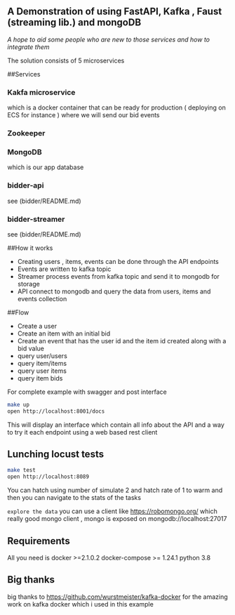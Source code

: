 ## A Demonstration of using FastAPI, Kafka , Faust (streaming lib.) and mongoDB
*A hope to aid some people who are new to those services and how to integrate them*

The solution consists of 5 microservices 


##Services
### Kakfa microservice 
which is a docker container that can be ready for production ( deploying on ECS for instance ) where we will send our bid events

### Zookeeper

### MongoDB
which is our app database

### bidder-api

see (bidder/README.md)

### bidder-streamer

see (bidder/README.md)


##How it works
- Creating users , items, events can be done through the API endpoints 
- Events are written to kafka topic
- Streamer process events from kafka topic and send it to mongodb for storage
- API connect to mongodb and query the data from users, items and events collection


##Flow
- Create a user 
- Create an item with an initial bid
- Create an event that has the user id and the item id created along with a bid value
- query user/users
- query item/items
- query user items
- query item bids

For complete example with swagger and post interface 

```bash
make up 
open http://localhost:8001/docs
```
This will display an interface which contain all info about the API and a way to try it each endpoint using a web based rest client


## Lunching locust tests
```bash
make test
open http://localhost:8089
```
You can hatch using number of simulate 2 and hatch rate of 1 to warm 
and then you can navigate to the stats of the tasks

`explore the data` you can use a client like https://robomongo.org/ which really good mongo client , mongo is exposed on mongodb://localhost:27017


## Requirements
All you need is docker >=2.1.0.2
docker-compose >= 1.24.1
python 3.8

## Big thanks 
big thanks to https://github.com/wurstmeister/kafka-docker for the amazing work on kafka docker which i used in this example

